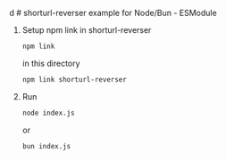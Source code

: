 d # shorturl-reverser example for Node/Bun - ESModule

1. Setup npm link
    in shorturl-reverser
    ```sh
    npm link
    ``` 

    in this directory
    ```sh
    npm link shorturl-reverser
    ```

2. Run
    ```sh
    node index.js
    ```
    or 
    ```sh
    bun index.js
    ```


    